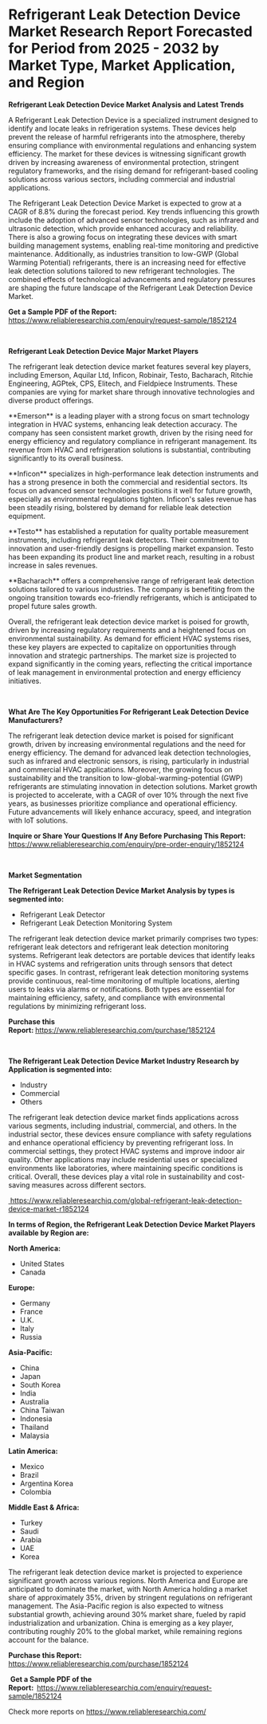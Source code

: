 <p><h1>Refrigerant Leak Detection Device Market Research Report Forecasted for Period from 2025 -  2032 by Market Type, Market Application, and Region</h1></p><p><strong>Refrigerant Leak Detection Device Market Analysis and Latest Trends</strong></p>
<p><p>A Refrigerant Leak Detection Device is a specialized instrument designed to identify and locate leaks in refrigeration systems. These devices help prevent the release of harmful refrigerants into the atmosphere, thereby ensuring compliance with environmental regulations and enhancing system efficiency. The market for these devices is witnessing significant growth driven by increasing awareness of environmental protection, stringent regulatory frameworks, and the rising demand for refrigerant-based cooling solutions across various sectors, including commercial and industrial applications.</p><p>The Refrigerant Leak Detection Device Market is expected to grow at a CAGR of 8.8% during the forecast period. Key trends influencing this growth include the adoption of advanced sensor technologies, such as infrared and ultrasonic detection, which provide enhanced accuracy and reliability. There is also a growing focus on integrating these devices with smart building management systems, enabling real-time monitoring and predictive maintenance. Additionally, as industries transition to low-GWP (Global Warming Potential) refrigerants, there is an increasing need for effective leak detection solutions tailored to new refrigerant technologies. The combined effects of technological advancements and regulatory pressures are shaping the future landscape of the Refrigerant Leak Detection Device Market.</p></p>
<p><strong>Get a Sample PDF of the Report:&nbsp;</strong> <a href="https://www.reliableresearchiq.com/enquiry/request-sample/1852124?utm_campaign=2853&utm_medium=2&utm_source=Github&utm_content=ia&utm_term=27032025&utm_id=refrigerant-leak-detection-device">https://www.reliableresearchiq.com/enquiry/request-sample/1852124</a></p>
<p>&nbsp;</p>
<p><strong>Refrigerant Leak Detection Device Major Market Players</strong></p>
<p><p>The refrigerant leak detection device market features several key players, including Emerson, Aquilar Ltd, Inficon, Robinair, Testo, Bacharach, Ritchie Engineering, AGPtek, CPS, Elitech, and Fieldpiece Instruments. These companies are vying for market share through innovative technologies and diverse product offerings.</p><p>**Emerson** is a leading player with a strong focus on smart technology integration in HVAC systems, enhancing leak detection accuracy. The company has seen consistent market growth, driven by the rising need for energy efficiency and regulatory compliance in refrigerant management. Its revenue from HVAC and refrigeration solutions is substantial, contributing significantly to its overall business.</p><p>**Inficon** specializes in high-performance leak detection instruments and has a strong presence in both the commercial and residential sectors. Its focus on advanced sensor technologies positions it well for future growth, especially as environmental regulations tighten. Inficon's sales revenue has been steadily rising, bolstered by demand for reliable leak detection equipment.</p><p>**Testo** has established a reputation for quality portable measurement instruments, including refrigerant leak detectors. Their commitment to innovation and user-friendly designs is propelling market expansion. Testo has been expanding its product line and market reach, resulting in a robust increase in sales revenues.</p><p>**Bacharach** offers a comprehensive range of refrigerant leak detection solutions tailored to various industries. The company is benefiting from the ongoing transition towards eco-friendly refrigerants, which is anticipated to propel future sales growth.</p><p>Overall, the refrigerant leak detection device market is poised for growth, driven by increasing regulatory requirements and a heightened focus on environmental sustainability. As demand for efficient HVAC systems rises, these key players are expected to capitalize on opportunities through innovation and strategic partnerships. The market size is projected to expand significantly in the coming years, reflecting the critical importance of leak management in environmental protection and energy efficiency initiatives.</p></p>
<p>&nbsp;</p>
<p><strong>What Are The Key Opportunities For Refrigerant Leak Detection Device Manufacturers?</strong></p>
<p><p>The refrigerant leak detection device market is poised for significant growth, driven by increasing environmental regulations and the need for energy efficiency. The demand for advanced leak detection technologies, such as infrared and electronic sensors, is rising, particularly in industrial and commercial HVAC applications. Moreover, the growing focus on sustainability and the transition to low-global-warming-potential (GWP) refrigerants are stimulating innovation in detection solutions. Market growth is projected to accelerate, with a CAGR of over 10% through the next five years, as businesses prioritize compliance and operational efficiency. Future advancements will likely enhance accuracy, speed, and integration with IoT solutions.</p></p>
<p><strong>Inquire or Share Your Questions If Any Before Purchasing This Report:</strong> <a href="https://www.reliableresearchiq.com/enquiry/pre-order-enquiry/1852124?utm_campaign=2853&utm_medium=2&utm_source=Github&utm_content=ia&utm_term=27032025&utm_id=refrigerant-leak-detection-device">https://www.reliableresearchiq.com/enquiry/pre-order-enquiry/1852124</a></p>
<p>&nbsp;</p>
<p><strong>Market Segmentation</strong></p>
<p><strong>The Refrigerant Leak Detection Device Market Analysis by types is segmented into:</strong></p>
<p><ul><li>Refrigerant Leak Detector</li><li>Refrigerant Leak Detection Monitoring System</li></ul></p>
<p><p>The refrigerant leak detection device market primarily comprises two types: refrigerant leak detectors and refrigerant leak detection monitoring systems. Refrigerant leak detectors are portable devices that identify leaks in HVAC systems and refrigeration units through sensors that detect specific gases. In contrast, refrigerant leak detection monitoring systems provide continuous, real-time monitoring of multiple locations, alerting users to leaks via alarms or notifications. Both types are essential for maintaining efficiency, safety, and compliance with environmental regulations by minimizing refrigerant loss.</p></p>
<p><strong>Purchase this Report:&nbsp;</strong><a href="https://www.reliableresearchiq.com/purchase/1852124?utm_campaign=2853&utm_medium=2&utm_source=Github&utm_content=ia&utm_term=27032025&utm_id=refrigerant-leak-detection-device">https://www.reliableresearchiq.com/purchase/1852124</a></p>
<p>&nbsp;</p>
<p><strong>The Refrigerant Leak Detection Device Market Industry Research by Application is segmented into:</strong></p>
<p><ul><li>Industry</li><li>Commercial</li><li>Others</li></ul></p>
<p><p>The refrigerant leak detection device market finds applications across various segments, including industrial, commercial, and others. In the industrial sector, these devices ensure compliance with safety regulations and enhance operational efficiency by preventing refrigerant loss. In commercial settings, they protect HVAC systems and improve indoor air quality. Other applications may include residential uses or specialized environments like laboratories, where maintaining specific conditions is critical. Overall, these devices play a vital role in sustainability and cost-saving measures across different sectors.</p></p>
<p><a href="https://www.reliableresearchiq.com/global-refrigerant-leak-detection-device-market-r1852124?utm_campaign=2853&utm_medium=2&utm_source=Github&utm_content=ia&utm_term=27032025&utm_id=refrigerant-leak-detection-device">&nbsp;https://www.reliableresearchiq.com/global-refrigerant-leak-detection-device-market-r1852124</a></p>
<p><strong>In terms of Region, the Refrigerant Leak Detection Device Market Players available by Region are:</strong></p>
<p>
    <p> <strong> North America: </strong>
        <ul>
            <li>United States</li>
            <li>Canada</li>
        </ul>
        </p> 
    <p> <strong> Europe: </strong>
        <ul>
            <li>Germany</li>
            <li>France</li>
            <li>U.K.</li>
            <li>Italy</li>
            <li>Russia</li>
        </ul>
        </p> 
    <p> <strong> Asia-Pacific: </strong>
        <ul>
            <li>China</li>
            <li>Japan</li>
            <li>South Korea</li>
            <li>India</li>
            <li>Australia</li>
            <li>China Taiwan</li>
            <li>Indonesia</li>
            <li>Thailand</li>
            <li>Malaysia</li>
        </ul>
        </p> 
    <p> <strong> Latin America: </strong>
        <ul>
            <li>Mexico</li>
            <li>Brazil</li>
            <li>Argentina Korea</li>
            <li>Colombia</li>
        </ul>
        </p> 
    <p> <strong> Middle East & Africa: </strong>
        <ul>
            <li>Turkey</li>
            <li>Saudi</li>
            <li>Arabia</li>
            <li>UAE</li>
            <li>Korea</li>
        </ul>
    </p>
    </p>
<p><p>The refrigerant leak detection device market is projected to experience significant growth across various regions. North America and Europe are anticipated to dominate the market, with North America holding a market share of approximately 35%, driven by stringent regulations on refrigerant management. The Asia-Pacific region is also expected to witness substantial growth, achieving around 30% market share, fueled by rapid industrialization and urbanization. China is emerging as a key player, contributing roughly 20% to the global market, while remaining regions account for the balance.</p></p>
<p><strong>Purchase this Report: </strong><a href="https://www.reliableresearchiq.com/purchase/1852124?utm_campaign=2853&utm_medium=2&utm_source=Github&utm_content=ia&utm_term=27032025&utm_id=refrigerant-leak-detection-device">https://www.reliableresearchiq.com/purchase/1852124</a></p>
<p>&nbsp;<strong>Get a Sample PDF of the Report:&nbsp;&nbsp;</strong><a href="https://www.reliableresearchiq.com/enquiry/request-sample/1852124?utm_campaign=2853&utm_medium=2&utm_source=Github&utm_content=ia&utm_term=27032025&utm_id=refrigerant-leak-detection-device">https://www.reliableresearchiq.com/enquiry/request-sample/1852124</a></p>
<p><strong></strong></p>
<p>Check more reports on <a href="https://www.reliableresearchiq.com/?utm_campaign=2853&utm_medium=2&utm_source=Github&utm_content=ia&utm_term=27032025&utm_id=refrigerant-leak-detection-device">https://www.reliableresearchiq.com/</a></p>